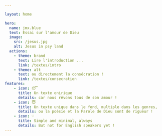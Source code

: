 ```yaml
---

layout: home

hero:
  name: jmx.blue
  text: Essai sur l'amour de Dieu
  image:
    src: /jesus.jpg
    alt: Jesus in psy land
  actions:
    - theme: brand
      text: Lire l'introduction ...
      link: /textes/intro
    - theme: alt
      text: ou directement la consécration !
      link: /textes/consecration
features:
    - icon: 😴
      title: Un texte onirique
      details: car nous rêvons tous de son amour !
    - icon: 😇
      title: Un texte unique dans le fond, multiple dans les genres,
      details: ou la poésie et la Parole de Dieu sont de rigueur !
    - icon: ♡
      title: Simple and minimal, always
      details: But not for English speakers yet !
---
```



